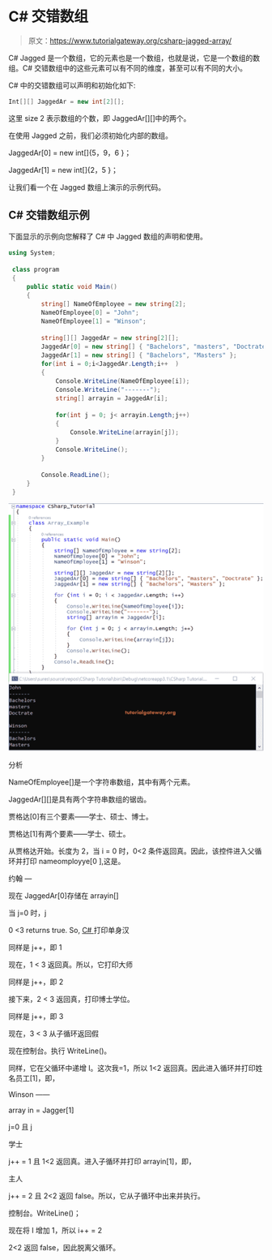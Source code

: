# C# 交错数组

> 原文：<https://www.tutorialgateway.org/csharp-jagged-array/>

C# Jagged 是一个数组，它的元素也是一个数组，也就是说，它是一个数组的数组。C# 交错数组中的这些元素可以有不同的维度，甚至可以有不同的大小。

C# 中的交错数组可以声明和初始化如下:

```cs
Int[][] JaggedAr = new int[2][];
```

这里 size 2 表示数组的个数，即 JaggedAr[][]中的两个。

在使用 Jagged 之前，我们必须初始化内部的数组。

JaggedAr[0] = new int[]{5，9，6 }；

JaggedAr[1] = new int[]{2，5 }；

让我们看一个在 Jagged 数组上演示的示例代码。

## C# 交错数组示例

下面显示的示例向您解释了 C# 中 Jagged 数组的声明和使用。

```cs
using System;

 class program
 {
     public static void Main()
     {
         string[] NameOfEmployee = new string[2];
         NameOfEmployee[0] = "John";
         NameOfEmployee[1] = "Winson";

         string[][] JaggedAr = new string[2][];
         JaggedAr[0] = new string[] { "Bachelors", "masters", "Doctrate" };
         JaggedAr[1] = new string[] { "Bachelors", "Masters" };
         for(int i = 0;i<JaggedAr.Length;i++  )
         {
             Console.WriteLine(NameOfEmployee[i]);
             Console.WriteLine("-------");
             string[] arrayin = JaggedAr[i];

             for(int j = 0; j< arrayin.Length;j++)
             {
                 Console.WriteLine(arrayin[j]);
             }
             Console.WriteLine();
         }

         Console.ReadLine();
     }
 }
```

![C# Jagged Array 1](img/1f5f30e2fe6edd30ce87039fe59605ac.png)

分析

NameOfEmployee[]是一个字符串数组，其中有两个元素。

JaggedAr[][]是具有两个字符串数组的锯齿。

贾格达[0]有三个要素——学士、硕士、博士。

贾格达[1]有两个要素——学士、硕士。

从贾格达开始。长度为 2，当 i = 0 时，0<2 条件返回真。因此，该控件进入父循环并打印 nameomployye[0 ],这是。

约翰
—

现在 JaggedAr[0]存储在 arrayin[]

当 j=0 时，j

0 <3 returns true. So, [C# ](https://www.tutorialgateway.org/csharp-tutorial/) 打印单身汉

同样是 j++，即 1

现在，1 < 3 返回真。所以，它打印大师

同样是 j++，即 2

接下来，2 < 3 返回真，打印博士学位。

同样是 j++，即 3

现在，3 < 3 从子循环返回假

现在控制台。执行 WriteLine()。

同样，它在父循环中递增 I。这次我=1，所以 1<2 返回真。因此进入循环并打印姓名员工[1]，即，

Winson
——

array in = Jagger[1]

j=0 且 j

学士

j++ = 1 且 1<2 返回真。进入子循环并打印 arrayin[1]，即，

主人

j++ = 2 且 2<2 返回 false。所以，它从子循环中出来并执行。

控制台。WriteLine()；

现在将 I 增加 1，所以 i++ = 2

2<2 返回 false，因此脱离父循环。